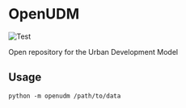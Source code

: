 # OpenUDM
![Test](https://github.com/geospatialncl/OpenUDM/workflows/Test/badge.svg)

Open repository for the Urban Development Model

##  Usage
`python -m openudm /path/to/data`